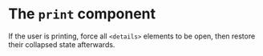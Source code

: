 # The `print` component

If the user is printing, force all `<details>` elements to be
open, then restore their collapsed state afterwards.
